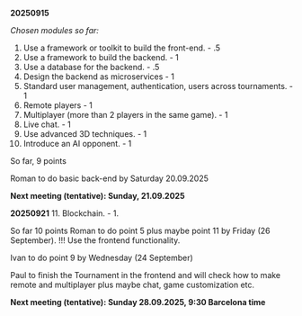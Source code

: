 **20250915**

_Chosen modules so far:_

1. Use a framework or toolkit to build the front-end. - .5
2. Use a framework to build the backend. - 1
3. Use a database for the backend. - .5
4. Design the backend as microservices - 1
5. Standard user management, authentication, users across tournaments. - 1
6. Remote players - 1
7. Multiplayer (more than 2 players in the same game). - 1
8. Live chat. - 1
9. Use advanced 3D techniques. - 1
10. Introduce an AI opponent. - 1

So far, 9 points

Roman to do basic back-end by Saturday 20.09.2025

**Next meeting (tentative): Sunday, 21.09.2025**

**20250921**
11. Blockchain. - 1.

So far 10 points
Roman to do point 5 plus maybe point 11 by Friday (26 September).
!!! Use the frontend functionality.

Ivan to do point 9 by Wednesday (24 September)

Paul to finish the Tournament in the frontend and will check how to make remote and multiplayer plus maybe chat, game customization etc.

**Next meeting (tentative): Sunday 28.09.2025, 9:30 Barcelona time**
